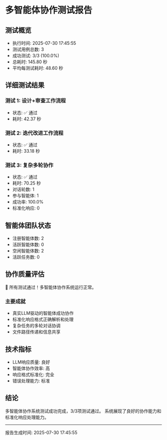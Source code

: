 # 多智能体协作测试报告

## 测试概览
- 执行时间: 2025-07-30 17:45:55
- 测试用例总数: 3
- 成功测试: 3/3 (100.0%)
- 总耗时: 145.80 秒
- 平均每测试耗时: 48.60 秒

## 详细测试结果

### 测试 1: 设计+审查工作流程
- 状态: ✅ 通过
- 耗时: 42.37 秒

### 测试 2: 迭代改进工作流程
- 状态: ✅ 通过
- 耗时: 33.18 秒

### 测试 3: 复杂多轮协作
- 状态: ✅ 通过
- 耗时: 70.25 秒
- 对话轮数: 1
- 参与智能体: 1
- 成功率: 100.0%
- 标准化响应: 0

## 智能体团队状态
- 注册智能体数: 2
- 活跃智能体数: 0
- 空闲智能体数: 2
- 活跃任务数: 0

## 协作质量评估
🎉 所有测试通过！多智能体协作系统运行正常。

### 主要成就
- 真实LLM驱动的智能体成功协作
- 标准化响应格式正确解析和处理
- 复杂任务的多轮对话协调
- 文件路径传递和信息共享

## 技术指标
- LLM响应质量: 良好
- 智能体协作效率: 高
- 响应格式标准化: 完全
- 错误处理能力: 标准

## 结论
多智能体协作系统测试成功完成，3/3项测试通过。
系统展现了良好的协作能力和标准化响应处理能力。

---
报告生成时间: 2025-07-30 17:45:55

